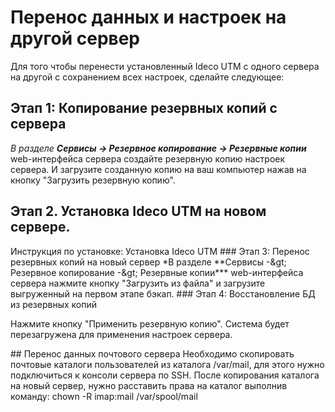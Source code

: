 # Перенос данных и настроек на другой сервер

Для того чтобы перенести установленный Ideco UTM с одного сервера на другой с сохранением всех настроек, сделайте следующее:

## Этап 1: Копирование резервных копий с сервера

_В разделе **Сервисы -&gt; Резервное копирование -&gt; Резервные копии**_ web-интерфейса сервера создайте резервную копию настроек сервера. И загрузите созданную копию на ваш компьютер нажав на кнопку "Загрузить резервную копию".

## Этап 2. Установка Ideco UTM на новом сервере.

 Инструкция по установке: Установка Ideco UTM \#\#\# Этап 3: Перенос резервных копий на новый сервер \*В разделе \*\*Сервисы -\&gt; Резервное копирование -\&gt; Резервные копии\*\*\* web-интерфейса сервера нажмите кнопку "Загрузить из файла" и загрузите выгруженный на первом этапе бэкап. \#\#\# Этап 4: Восстановление БД из резервных копий

 Нажмите кнопку "Применить резервную копию". Система будет перезагружена для применения настроек сервера.

 \#\# Перенос данных почтового сервера Необходимо скопировать почтовые каталоги пользователей из каталога /var/mail, для этого нужно подключиться к консоли сервера по SSH. После копирования каталога на новый сервер, нужно расставить права на каталог выполнив команду: chown -R imap:mail /var/spool/mail


